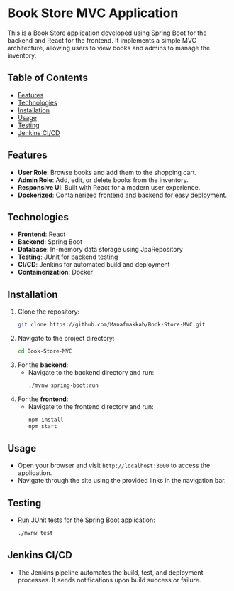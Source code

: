 # Book Store MVC Application

This is a Book Store application developed using Spring Boot for the backend and React for the frontend. It implements a simple MVC architecture, allowing users to view books and admins to manage the inventory.

## Table of Contents
- [Features](#features)
- [Technologies](#technologies)
- [Installation](#installation)
- [Usage](#usage)
- [Testing](#testing)
- [Jenkins CI/CD](#jenkins-cicd)

## Features
- **User Role**: Browse books and add them to the shopping cart.
- **Admin Role**: Add, edit, or delete books from the inventory.
- **Responsive UI**: Built with React for a modern user experience.
- **Dockerized**: Containerized frontend and backend for easy deployment.

## Technologies
- **Frontend**: React
- **Backend**: Spring Boot
- **Database**: In-memory data storage using JpaRepository
- **Testing**: JUnit for backend testing
- **CI/CD**: Jenkins for automated build and deployment
- **Containerization**: Docker

## Installation
1. Clone the repository:
   ```bash
   git clone https://github.com/Manafmakkah/Book-Store-MVC.git
   ```
2. Navigate to the project directory:
   ```bash
   cd Book-Store-MVC
   ```
3. For the **backend**:
   - Navigate to the backend directory and run:
     ```bash
     ./mvnw spring-boot:run
     ```
4. For the **frontend**:
   - Navigate to the frontend directory and run:
     ```bash
     npm install
     npm start
     ```

## Usage
- Open your browser and visit `http://localhost:3000` to access the application.
- Navigate through the site using the provided links in the navigation bar.

## Testing
- Run JUnit tests for the Spring Boot application:
  ```bash
  ./mvnw test
  ```

## Jenkins CI/CD
- The Jenkins pipeline automates the build, test, and deployment processes. It sends notifications upon build success or failure.

